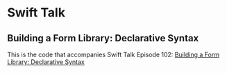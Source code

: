 # Swift Talk
## Building a Form Library: Declarative Syntax

This is the code that accompanies Swift Talk Episode 102: [Building a Form Library: Declarative Syntax](https://talk.objc.io/episodes/S01E102-building-a-form-library-declarative-syntax)
